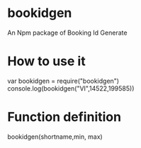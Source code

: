 # bookidgen
 An Npm package of Booking Id Generate



# How to use it 

var bookidgen = require("bookidgen")
console.log(bookidgen("VI",14522,199585))

# Function definition 
bookidgen(shortname,min, max)